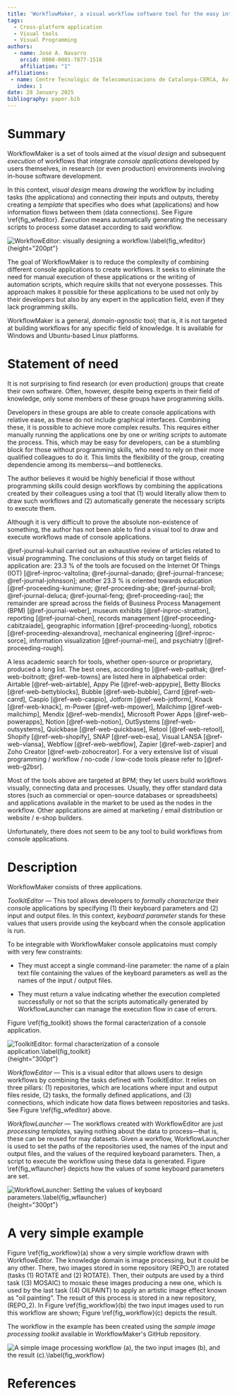```yaml
---
title: 'WorkflowMaker, a visual workflow software tool for the easy integration of self-developed console applications'
tags:
  - Cross-platform application
  - Visual tools
  - Visual Programming
authors:
  - name: José A. Navarro
    orcid: 0000-0001-7877-1516
    affiliation: "1" 
affiliations:
 - name: Centre Tecnològic de Telecomunicacions de Catalunya-CERCA, Av. Carl Friedrich Gauss 7, Castelldefels, 08860, Spain
   index: 1
date: 28 January 2025
bibliography: paper.bib
---
```


# Summary

WorkflowMaker is a set of tools aimed at the *visual design* and subsequent *execution* of
workflows that integrate *console applications* developed by users themselves, in
research (or even production) environments involving in-house software development.

In this context, *visual design* means *drawing* the workflow by including tasks (the
applications) and connecting their inputs and outputs, thereby creating a *template* that
specifies who does what (applications) and how information flows between them
(data connections). See Figure \ref{fig_wfeditor}. *Execution* means automatically generating
the necessary scripts to process some dataset according to said workflow.

![WorkflowEditor: visually designing a workflow.\label{fig_wfeditor}](figure_wfeditor.png){height="200pt"}

The goal of WorkflowMaker is to reduce the complexity of combining different console
applications to create workflows. It seeks to eliminate the need for manual
execution of these applications or the writing of automation scripts, which require skills
that not everyone possesses. This approach makes it possible for these applications to be used
not only by their developers but also by any expert in the application field, even if they
lack programming skills.

WorkflowMaker is a general, *domain-agnostic* tool; that is, it is not targeted at building workflows for any
specific field of knowledge. It is available for Windows and Ubuntu-based Linux platforms.

# Statement of need

It is not surprising to find research (or even production) groups that create their own software.
Often, however, despite being experts in their field of knowledge, only some members of
these groups have programming skills.

Developers in these groups are able to create console applications with relative ease,
as these do not include graphical interfaces. Combining these, it is possible to achieve more
complex results. This requires either manually running the applications one by one or *writing
scripts* to automate the process. This, which may be easy for developers, can be a stumbling
block for those without programming skills, who need to rely on their more qualified colleagues
to do it.  This limits the flexibility of the group, creating dependencie among its
memberss&mdash;and bottlenecks.

The author believes it would be highly beneficial if those without programming skills
could design workflows by combining the applications created by their colleagues using a tool
that (1) would literally allow them to draw such workflows and (2) automatically generate the
necessary scripts to execute them.

Although it is very difficult to prove the absolute non-existence of something, the 
author has not been able to find a visual tool to draw and execute workflows made of console
applications.

@ref-journal-kuhail carried out an exhaustive review of articles related to visual programming.
The conclusions of this study on target fields of application are: 23.3 % of the tools are
focused on the Internet Of Things (IOT) 
[@ref-inproc-valtolina; @ref-journal-danado; @ref-journal-francese; @ref-journal-johnsson];
another 23.3 % is oriented towards education
[@ref-proceeding-kunimune; @ref-proceeding-abe; @ref-journal-broll; @ref-journal-deluca; @ref-journal-feng; @ref-proceeding-rao];
the remainder are spread across the fields of Business Process Management (BPM)
[@ref-journal-weber], museum exhibits [@ref-inproc-stratton], reporting [@ref-journal-chen],
records management [@ref-proceeding-cabitzaiade], geographic information [@ref-proceeding-luong],
robotics [@ref-proceeding-alexandrova], mechanical engineering [@ref-inproc-sorce], information
visualization [@ref-journal-mei], and psychiatry [@ref-proceeding-rough]. 

A less academic search for tools, whether open-source or proprietary, 
produced a long list. The best ones, according to 
[@ref-web-pathak; @ref-web-boitnott; @ref-web-towns] are listed here in alphabetical order:
Airtable [@ref-web-airtable], Appy Pie [@ref-web-appypie], Betty Blocks [@ref-web-bettyblocks],
Bubble [@ref-web-bubble], Carrd [@ref-web-carrd], Caspio [@ref-web-caspio], Jotform
[@ref-web-jotform], Knack [@ref-web-knack], m-Power [@ref-web-mpower], Mailchimp
[@ref-web-mailchimp], Mendix [@ref-web-mendix], Microsoft Power Apps [@ref-web-powerapps],
Notion [@ref-web-notion], OutSystems [@ref-web-outsystems], Quickbase [@ref-web-quickbase],
Retool [@ref-web-retool], Shopify [@ref-web-shopify], SNAP [@ref-web-esa], Visual LANSA
[@ref-web-vlansa], Webflow [@ref-web-webflow], Zapier [@ref-web-zapier] and  Zoho Creator
[@ref-web-zohocreator]. For a very extensive list of visual programming / workflow / no-code /
low-code tools please refer to [@ref-web-g2bsr].

Most of the tools above are targeted at BPM; they let users build workflows visually, connecting 
data and processes. Usually, they offer standard data stores (such as commercial or open-source 
databases or spreadsheets) and applications available in the market to be used as the nodes in 
the workflow. Other applications are aimed at marketing / email distribution or website / e-shop 
builders.

Unfortunately, there does not seem to be any tool to build workflows from console applications.

# Description

WorkflowMaker consists of three applications.

*ToolkitEditor* &mdash; This tool allows developers to *formally characterize* their console
applications by specifying (1) their keyboard parameters and (2) input and output files.
In this context, *keyboard parameter* stands for these values that users provide using the
keyboard when the console application is run.

To be integrable with WorkflowMaker console applicatoins must comply with very few constraints:

  * They must accept a single command-line parameter: the name of a plain text file
    containing the values of the keyboard parameters as well as the names of the input /
    output files.

  * They must return a value indicating whether the execution completed successfully
    or not so that the scripts automatically generated by WorkflowLauncher can
    manage the execution flow in case of errors.

Figure \ref{fig_toolkit} shows the formal caracterization of a console application.

![ToolkitEditor: formal characterization of a console application.\label{fig_toolkit}](figure_toolkit.png){height="300pt"}

*WorkflowEditor* &mdash; This is a visual editor that allows users to design workflows by combining
the tasks defined with ToolkitEditor. It relies on three pillars: (1) repositories, which are
locations where input and output files reside, (2) tasks, the formally defined applications, and
(3) connections, which indicate how data flows between repositories and tasks. See Figure \ref{fig_wfeditor}
above.

*WorkflowLauncher* &mdash; The workflows created with WorkflowEditor are just *processing templates*,
saying nothing about the data to process&mdash;that is, these can be reused for may datasets.
Given a workflow, WorkflowLauncher is used to set the paths of the repositories used, the names of the
input and output files, and the values of the required keyboard parameters. Then, a script to
execute the workflow using these data is generated. Figure \ref{fig_wflauncher} depicts how the values
of some keyboard parameters are set.

![WorkflowLauncher: Setting the values of keyboard parameters.\label{fig_wflauncher}](figure_wflauncher.png){height="300pt"}

# A very simple example

Figure \ref{fig_workflow}(a) show a very simple workflow drawn with WorkflowEditor. The knowledge
domain is image processing, but it could be any other.  There, two images stored in some 
repository (REPO_1) are rotated (tasks (1) ROTATE and (2) ROTATE). Then, their outputs
are used by a third task ((3) MOSAIC) to mosaic these images producing a new one, which is used
by the last task ((4) OILPAINT) to apply an artistic image effect known as "oil painting". The
result of this process is stored in a new repository, (REPO_2). In Figure \ref{fig_workflow}(b)
the two input images used to run this workflow are shown; Figure \ref{fig_workflow}(c) depicts the
result.

The workflow in the example has been created using the *sample image processing toolkit* available in
WorkflowMaker's GitHub repository.

![A simple image processing workflow (a), the two input images (b), and the result (c).\label{fig_workflow}](figure_workflow.png)

# References

